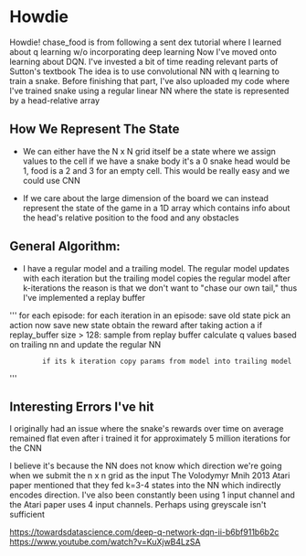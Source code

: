 # Howdie
Howdie! chase_food is from following a sent dex tutorial where I learned about q learning w/o incorporating deep learning
Now I've moved onto learning about DQN. I've invested a bit of time reading relevant parts of Sutton's textbook
The idea is to use convolutional NN with q learning to train a snake. Before finishing that part,
I've also uploaded my code where I've trained snake using a regular linear NN where the state is represented by a head-relative array

## How We Represent The State
- We can either have the N x N grid itself be a state where we assign values
to the cell if we have a snake body it's a 0 snake head would be 1, food is a 2 and
3 for an empty cell. This would be really easy and we could use CNN 

- If we care about the large dimension of the board we can instead represent
the state of the game in a 1D array which contains info about the head's relative
position to the food and any obstacles

## General Algorithm:
- I have a regular model and a trailing model. The regular model updates with each iteration but the trailing model
copies the regular model after k-iterations the reason is that we don't want to "chase our own tail," thus I've implemented a replay buffer

'''
for each episode:
    for each iteration in an episode:
        save old state
        pick an action
        now save new state
        obtain the reward after taking action a
        if replay_buffer size > 128:
            sample from replay buffer
            calculate q values based on trailing nn and update the regular NN
            
            if its k iteration copy params from model into trailing model
'''

## Interesting Errors I've hit
I originally had an issue where the snake's rewards over time on average remained flat even after i trained it for approximately 5
million iterations for the CNN

I believe it's because the NN does not know which direction we're going when we submit the n x n grid as the input
The Volodymyr Mnih 2013 Atari paper mentioned that they fed k=3-4 states into the NN which indirectly encodes direction.
I've also been constantly been using 1 input channel and the Atari paper uses 4 input channels. Perhaps using greyscale isn't sufficient




https://towardsdatascience.com/deep-q-network-dqn-ii-b6bf911b6b2c
https://www.youtube.com/watch?v=KuXjwB4LzSA
